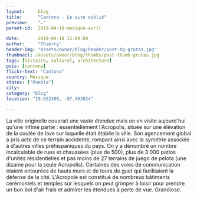 ```yaml
---
layout:     blog
title:      "Cantona - Le site oubliè"
preview:    "…"
parent-id:  2019-04-10-mexique-avril

date:       2019-04-10 12:00:00
author:     "Thierry"
header-img: "assets/owner/blog/header/post-bg-grutas.jpg"
thumbnail: /assets/owner/blog/thumbs/post-thumb-grutas.jpg
tags: [histoire, culturel, architecture]
pois: [cantona]
flickr-text: "Cantona"
country: Mexique
states: ["Puebla"]
city: 
category: "blog"
location: "19.553380, -97.493824"

---
```


La ville originelle couvrait une vaste étendue mais on en visite aujourd'hui qu'une infime partie : essentiellement l'Acropolis, située sur une élévation de la coulée de lave sur laquelle était établie la ville. Son agencement global a pris acte de ce terrain accidenté, rompant ainsi avec la symétrie associée à d'autres villes préhispaniques du pays. On y a dénombré un nombre incalculable de rues et chaussées (plus de 500), plus de 3 000 patios d'unités résidentielles et pas moins de 27 terrains de juego de pelota (une dizaine pour la seule Acropolis). Certaines des voies de communication étaient entourées de hauts murs et de tours de guet qui facilitaient la défense de la cité. L'Acropole est constitué de nombreux bâtiments cérémoniels et temples sur lesquels on peut grimper à loisir pour prendre un bon bol d'air frais et admirer les étendues à perte de vue. Grandiose.